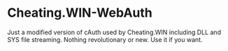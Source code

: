 # Cheating.WIN-WebAuth

Just a modified version of cAuth used by Cheating.WIN including DLL and SYS file streaming. Nothing revolutionary or new. Use it if you want.
